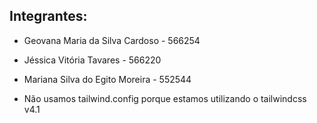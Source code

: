 ## Integrantes: 
- Geovana Maria da Silva Cardoso - 566254
- Jéssica Vitória Tavares - 566220
- Mariana Silva do Egito Moreira - 552544

- Não usamos tailwind.config porque estamos utilizando o tailwindcss v4.1

